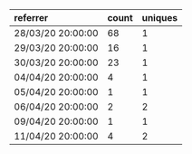 | referrer          | count | uniques |
| :---------------- | :---- | :------ |
| 28/03/20 20:00:00 | 68    | 1       |
| 29/03/20 20:00:00 | 16    | 1       |
| 30/03/20 20:00:00 | 23    | 1       |
| 04/04/20 20:00:00 | 4     | 1       |
| 05/04/20 20:00:00 | 1     | 1       |
| 06/04/20 20:00:00 | 2     | 2       |
| 09/04/20 20:00:00 | 1     | 1       |
| 11/04/20 20:00:00 | 4     | 2       |